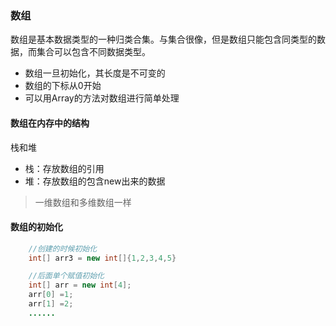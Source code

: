 ### 数组
数组是基本数据类型的一种归类合集。与集合很像，但是数组只能包含同类型的数据，而集合可以包含不同数据类型。
* 数组一旦初始化，其长度是不可变的
* 数组的下标从0开始
* 可以用Array的方法对数组进行简单处理

#### 数组在内存中的结构

栈和堆
* 栈：存放数组的引用
* 堆：存放数组的包含new出来的数据

>一维数组和多维数组一样

#### 数组的初始化

```java
    //创建的时候初始化
    int[] arr3 = new int[]{1,2,3,4,5}

    //后面单个赋值初始化
    int[] arr = new int[4];
    arr[0] =1;
    arr[1] =2;
    ......
```
